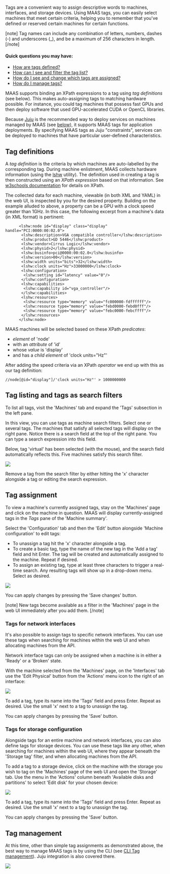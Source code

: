 <!-- deb-2-7-cli
||2.7|2.8|2.9|
|-----:|:-----:|:-----:|:-----:|
|Snap|[CLI](maas-tags-snap-2-7-cli/2886) ~ [UI](maas-tags-snap-2-7-ui/2887)|[CLI](maas-tags-snap-2-8-cli/2888) ~ [UI](maas-tags-snap-2-8-ui/2889)|[CLI](maas-tags-snap-2-9-cli/2890) ~ [UI](maas-tags-snap-2-9-ui/2891)|
|Packages|**CLI** ~ [UI](maas-tags-deb-2-7-ui/2893)|[CLI](maas-tags-deb-2-8-cli/2894) ~ [UI](maas-tags-deb-2-8-ui/2895)|[CLI](maas-tags-deb-2-9-cli/2896) ~ [UI](maas-tags-deb-2-9-ui/2897)|
 deb-2-7-cli -->

<!-- deb-2-7-ui
||2.7|2.8|2.9|
|-----:|:-----:|:-----:|:-----:|
|Snap|[CLI](maas-tags-snap-2-7-cli/2886) ~ [UI](maas-tags-snap-2-7-ui/2887)|[CLI](maas-tags-snap-2-8-cli/2888) ~ [UI](maas-tags-snap-2-8-ui/2889)|[CLI](maas-tags-snap-2-9-cli/2890) ~ [UI](maas-tags-snap-2-9-ui/2891)|
|Packages|[CLI](maas-tags-deb-2-7-cli/2892) ~ |**UI**|[CLI](maas-tags-deb-2-8-cli/2894) ~ [UI](maas-tags-deb-2-8-ui/2895)|[CLI](maas-tags-deb-2-9-cli/2896) ~ [UI](maas-tags-deb-2-9-ui/2897)|
 deb-2-7-ui -->

<!-- deb-2-8-cli
||2.7|2.8|2.9|
|-----:|:-----:|:-----:|:-----:|
|Snap|[CLI](maas-tags-snap-2-7-cli/2886) ~ [UI](maas-tags-snap-2-7-ui/2887)|[CLI](maas-tags-snap-2-8-cli/2888) ~ [UI](maas-tags-snap-2-8-ui/2889)|[CLI](maas-tags-snap-2-9-cli/2890) ~ [UI](maas-tags-snap-2-9-ui/2891)|
|Packages|[CLI](maas-tags-deb-2-7-cli/2892) ~ [UI](maas-tags-deb-2-7-ui/2893)||**CLI** ~ [UI](maas-tags-deb-2-8-ui/2895)|[CLI](maas-tags-deb-2-9-cli/2896) ~ [UI](maas-tags-deb-2-9-ui/2897)|
 deb-2-8-cli -->

<!-- deb-2-8-ui
||2.7|2.8|2.9|
|-----:|:-----:|:-----:|:-----:|
|Snap|[CLI](maas-tags-snap-2-7-cli/2886) ~ [UI](maas-tags-snap-2-7-ui/2887)|[CLI](maas-tags-snap-2-8-cli/2888) ~ [UI](maas-tags-snap-2-8-ui/2889)|[CLI](maas-tags-snap-2-9-cli/2890) ~ [UI](maas-tags-snap-2-9-ui/2891)|
|Packages|[CLI](maas-tags-deb-2-7-cli/2892) ~ [UI](maas-tags-deb-2-7-ui/2893)|[CLI](maas-tags-deb-2-8-cli/2894) ~ |**UI**|[CLI](maas-tags-deb-2-9-cli/2896) ~ [UI](maas-tags-deb-2-9-ui/2897)|
 deb-2-8-ui -->

<!-- deb-2-9-cli
||2.7|2.8|2.9|
|-----:|:-----:|:-----:|:-----:|
|Snap|[CLI](maas-tags-snap-2-7-cli/2886) ~ [UI](maas-tags-snap-2-7-ui/2887)|[CLI](maas-tags-snap-2-8-cli/2888) ~ [UI](maas-tags-snap-2-8-ui/2889)|[CLI](maas-tags-snap-2-9-cli/2890) ~ [UI](maas-tags-snap-2-9-ui/2891)|
|Packages|[CLI](maas-tags-deb-2-7-cli/2892) ~ [UI](maas-tags-deb-2-7-ui/2893)|[CLI](maas-tags-deb-2-8-cli/2894) ~ [UI](maas-tags-deb-2-8-ui/2895)||**CLI** ~ [UI](maas-tags-deb-2-9-ui/2897)|
 deb-2-9-cli -->

<!-- deb-2-9-ui
||2.7|2.8|2.9|
|-----:|:-----:|:-----:|:-----:|
|Snap|[CLI](maas-tags-snap-2-7-cli/2886) ~ [UI](maas-tags-snap-2-7-ui/2887)|[CLI](maas-tags-snap-2-8-cli/2888) ~ [UI](maas-tags-snap-2-8-ui/2889)|[CLI](maas-tags-snap-2-9-cli/2890) ~ [UI](maas-tags-snap-2-9-ui/2891)|
|Packages|[CLI](maas-tags-deb-2-7-cli/2892) ~ [UI](maas-tags-deb-2-7-ui/2893)|[CLI](maas-tags-deb-2-8-cli/2894) ~ [UI](maas-tags-deb-2-8-ui/2895)|[CLI](maas-tags-deb-2-9-cli/2896) ~ |**UI**|
 deb-2-9-ui -->

<!-- snap-2-7-cli
||2.7|2.8|2.9|
|-----:|:-----:|:-----:|:-----:|
|Snap|**CLI** ~ [UI](maas-tags-snap-2-7-ui/2887)|[CLI](maas-tags-snap-2-8-cli/2888) ~ [UI](maas-tags-snap-2-8-ui/2889)|[CLI](maas-tags-snap-2-9-cli/2890) ~ [UI](maas-tags-snap-2-9-ui/2891)|
|Packages|[CLI](maas-tags-deb-2-7-cli/2892) ~ [UI](maas-tags-deb-2-7-ui/2893)|[CLI](maas-tags-deb-2-8-cli/2894) ~ [UI](maas-tags-deb-2-8-ui/2895)|[CLI](maas-tags-deb-2-9-cli/2896) ~ [UI](maas-tags-deb-2-9-ui/2897)|
 snap-2-7-cli -->

<!-- snap-2-7-ui
||2.7|2.8|2.9|
|-----:|:-----:|:-----:|:-----:|
|Snap|[CLI](maas-tags-snap-2-7-cli/2886) ~ |**UI**|[CLI](maas-tags-snap-2-8-cli/2888) ~ [UI](maas-tags-snap-2-8-ui/2889)|[CLI](maas-tags-snap-2-9-cli/2890) ~ [UI](maas-tags-snap-2-9-ui/2891)|
|Packages|[CLI](maas-tags-deb-2-7-cli/2892) ~ [UI](maas-tags-deb-2-7-ui/2893)|[CLI](maas-tags-deb-2-8-cli/2894) ~ [UI](maas-tags-deb-2-8-ui/2895)|[CLI](maas-tags-deb-2-9-cli/2896) ~ [UI](maas-tags-deb-2-9-ui/2897)|
 snap-2-7-ui -->

<!-- snap-2-8-cli
||2.7|2.8|2.9|
|-----:|:-----:|:-----:|:-----:|
|Snap|[CLI](maas-tags-snap-2-7-cli/2886) ~ [UI](maas-tags-snap-2-7-ui/2887)||**CLI** ~ [UI](maas-tags-snap-2-8-ui/2889)|[CLI](maas-tags-snap-2-9-cli/2890) ~ [UI](maas-tags-snap-2-9-ui/2891)|
|Packages|[CLI](maas-tags-deb-2-7-cli/2892) ~ [UI](maas-tags-deb-2-7-ui/2893)|[CLI](maas-tags-deb-2-8-cli/2894) ~ [UI](maas-tags-deb-2-8-ui/2895)|[CLI](maas-tags-deb-2-9-cli/2896) ~ [UI](maas-tags-deb-2-9-ui/2897)|
 snap-2-8-cli -->

<!-- snap-2-8-ui
||2.7|2.8|2.9|
|-----:|:-----:|:-----:|:-----:|
|Snap|[CLI](maas-tags-snap-2-7-cli/2886) ~ [UI](maas-tags-snap-2-7-ui/2887)|[CLI](maas-tags-snap-2-8-cli/2888) ~ |**UI**|[CLI](maas-tags-snap-2-9-cli/2890) ~ [UI](maas-tags-snap-2-9-ui/2891)|
|Packages|[CLI](maas-tags-deb-2-7-cli/2892) ~ [UI](maas-tags-deb-2-7-ui/2893)|[CLI](maas-tags-deb-2-8-cli/2894) ~ [UI](maas-tags-deb-2-8-ui/2895)|[CLI](maas-tags-deb-2-9-cli/2896) ~ [UI](maas-tags-deb-2-9-ui/2897)|
 snap-2-8-ui -->

<!-- snap-2-9-cli
||2.7|2.8|2.9|
|-----:|:-----:|:-----:|:-----:|
|Snap|[CLI](maas-tags-snap-2-7-cli/2886) ~ [UI](maas-tags-snap-2-7-ui/2887)|[CLI](maas-tags-snap-2-8-cli/2888) ~ [UI](maas-tags-snap-2-8-ui/2889)||**CLI** ~ [UI](maas-tags-snap-2-9-ui/2891)|
|Packages|[CLI](maas-tags-deb-2-7-cli/2892) ~ [UI](maas-tags-deb-2-7-ui/2893)|[CLI](maas-tags-deb-2-8-cli/2894) ~ [UI](maas-tags-deb-2-8-ui/2895)|[CLI](maas-tags-deb-2-9-cli/2896) ~ [UI](maas-tags-deb-2-9-ui/2897)|
 snap-2-9-cli -->

<!-- snap-2-9-ui
||2.7|2.8|2.9|
|-----:|:-----:|:-----:|:-----:|
|Snap|[CLI](maas-tags-snap-2-7-cli/2886) ~ [UI](maas-tags-snap-2-7-ui/2887)|[CLI](maas-tags-snap-2-8-cli/2888) ~ [UI](maas-tags-snap-2-8-ui/2889)|[CLI](maas-tags-snap-2-9-cli/2890) ~ |**UI**|
|Packages|[CLI](maas-tags-deb-2-7-cli/2892) ~ [UI](maas-tags-deb-2-7-ui/2893)|[CLI](maas-tags-deb-2-8-cli/2894) ~ [UI](maas-tags-deb-2-8-ui/2895)|[CLI](maas-tags-deb-2-9-cli/2896) ~ [UI](maas-tags-deb-2-9-ui/2897)|
 snap-2-9-ui -->

Tags are a convenient way to assign descriptive words to machines, interfaces, and storage devices. Using MAAS tags, you can easily select machines that meet certain criteria, helping you to remember that you've defined or reserved certain machines for certain functions. 

[note]
 Tag names can include any combination of letters, numbers, dashes (-) and underscores (_), and be a maximum of 256 characters in length.
[/note]

#### Quick questions you may have:

* [How are tags defined?](/t/maas-tags/834#heading--tag-definitions)
* [How can I see and filter the tag list?](/t/maas-tags/834#heading--tag-listing-and-tags-as-search-filters)
* [How do I see and change which tags are assigned?](/t/maas-tags/834#heading--tag-assignment)
* [How do I manage tags?](/t/maas-tags/834#heading--tag-management)

MAAS supports binding an XPath expressions to a tag using *tag definitions* (see below). This makes auto-assigning tags to matching hardware possible. For instance, you could tag machines that possess fast GPUs and then deploy software that used GPU-accelerated CUDA or OpenCL libraries.

Because [Juju](https://jujucharms.com/docs/stable/about-juju.html) is the recommended way to deploy services on machines managed by MAAS (see [below](#heading--tag-management)), it supports MAAS tags for application deployments. By specifying MAAS tags as Juju "constraints", services can be deployed to machines that have particular user-defined characteristics.

<h2 id="heading--tag-definitions">Tag definitions</h2>

A *tag definition* is the criteria by which machines are auto-labelled by the corresponding tag. During machine enlistment, MAAS collects hardware information (using the [lshw](http://ezix.org/project/wiki/HardwareLiSter) utility). The definition used in creating a tag is then constructed using an *XPath expression* based on that information. See [w3schools documentation](https://www.w3schools.com/xml/xpath_intro.asp) for details on XPath.

The collected data for each machine, viewable (in both XML and YAML) in the web UI, is inspected by you for the desired property. Building on the example alluded to above, a property can be a GPU with a clock speed greater than 1GHz. In this case, the following excerpt from a machine's data (in XML format) is pertinent:

``` nohighlight
      <lshw:node id="display" class="display" handle="PCI:0000:00:02.0">
       <lshw:description>VGA compatible controller</lshw:description>
       <lshw:product>GD 5446</lshw:product>
       <lshw:vendor>Cirrus Logic</lshw:vendor>
       <lshw:physid>2</lshw:physid>
       <lshw:businfo>pci@0000:00:02.0</lshw:businfo>
       <lshw:version>00</lshw:version>
       <lshw:width units="bits">32</lshw:width>
       <lshw:clock units="Hz">33000000</lshw:clock>
       <lshw:configuration>
        <lshw:setting id="latency" value="0"/>
       </lshw:configuration>
       <lshw:capabilities>
        <lshw:capability id="vga_controller"/>
       </lshw:capabilities>
       <lshw:resources>
        <lshw:resource type="memory" value="fc000000-fdffffff"/>
        <lshw:resource type="memory" value="febd0000-febd0fff"/>
        <lshw:resource type="memory" value="febc0000-febcffff"/>
       </lshw:resources>
      </lshw:node>
```

MAAS machines will be selected based on these XPath *predicates*:

-   *element* of 'node'
-   with an *attribute* of 'id'
-   whose *value* is 'display'
-   and has a *child element* of 'clock units="Hz"'

After adding the speed criteria via an XPath *operator* we end up with this as our tag definition:

``` nohighlight
//node[@id="display"]/'clock units="Hz"' > 1000000000
```

<h2 id="heading--tag-listing-and-tags-as-search-filters">Tag listing and tags as search filters</h2>

To list all tags, visit the 'Machines' tab and expand the 'Tags' subsection in the left pane.

In this view, you can use tags as machine search filters. Select one or several tags. The machines that satisfy all selected tags will display on the right pane. Notice there is a search field at the top of the right pane. You can type a search expression into this field.

Below, tag 'virtual' has been selected (with the mouse), and the search field automatically reflects this. Five machines satisfy this search filter.

<a href="https://assets.ubuntu.com/v1/69aa9997-nodes-tags__2.6-tags-filter.png" target = "_blank"><img src="https://assets.ubuntu.com/v1/69aa9997-nodes-tags__2.6-tags-filter.png"></a>

Remove a tag from the search filter by either hitting the 'x' character alongside a tag or editing the search expression.

<h2 id="heading--tag-assignment">Tag assignment</h2>

To view a machine's currently assigned tags, stay on the 'Machines' page and click on the machine in question. MAAS will display currently-assigned tags in the *Tags* pane of the 'Machine summary'.

Select the 'Configuration' tab and then the 'Edit' button alongside 'Machine configuration' to edit tags:

-   To unassign a tag hit the 'x' character alongside a tag.
-   To create a basic tag, type the name of the new tag in the 'Add a tag' field and hit Enter. The tag will be created and automatically assigned to the machine. Repeat if desired.
-   To assign an existing tag, type at least three characters to trigger a real-time search. Any resulting tags will show up in a drop-down menu. Select as desired.

<a href="https://assets.ubuntu.com/v1/250050ee-nodes-tags__2.6-tags-add-remove.png" target = "_blank"><img src="https://assets.ubuntu.com/v1/250050ee-nodes-tags__2.6-tags-add-remove.png"></a>

You can apply changes by pressing the 'Save changes' button.

[note]
New tags become available as a filter in the 'Machines' page in the web UI immediately after you add them.
[/note]

<h3 id="heading--tags-for-network-interfaces">Tags for network interfaces</h3>

It's also possible to assign tags to specific network interfaces. You can use these tags when searching for machines within the web UI and when allocating machines from the API.

Network interface tags can only be assigned when a machine is in either a 'Ready' or a 'Broken' state.

With the machine selected from the 'Machines' page, on the 'Interfaces' tab use the 'Edit Physical' button from the 'Actions' menu icon to the right of an interface:

<a href="https://assets.ubuntu.com/v1/dd9cf996-nodes-tags__2.6-tag-net-interfaces.png" target = "_blank"><img src="https://assets.ubuntu.com/v1/dd9cf996-nodes-tags__2.6-tag-net-interfaces.png"></a>

To add a tag, type its name into the 'Tags' field and press Enter. Repeat as desired. Use the small 'x' next to a tag to unassign the tag.

You can apply changes by pressing the 'Save' button.

<h3 id="heading--tags-for-storage-configuration">Tags for storage configuration</h3>

Alongside tags for an entire machine and network interfaces, you can also define tags for storage devices. You can use these tags like any other, when searching for machines within the web UI, where they appear beneath the 'Storage tag' filter, and when allocating machines from the API.

To add a tag to a storage device, click on the machine with the storage you wish to tag on the 'Machines' page of the web UI and open the 'Storage' tab. Use the menu in the 'Actions' column beneath 'Available disks and partitions' to select 'Edit disk' for your chosen device:

<a href="https://assets.ubuntu.com/v1/43dd9f9d-nodes-tags__2.6-tag-storage.png" target = "_blank"><img src="https://assets.ubuntu.com/v1/43dd9f9d-nodes-tags__2.6-tag-storage.png"></a>

To add a tag, type its name into the 'Tags' field and press Enter. Repeat as desired. Use the small 'x' next to a tag to unassign the tag.

You can apply changes by pressing the 'Save' button.

<h2 id="heading--tag-management">Tag management</h2>

At this time, other than simple tag assignments as demonstrated above, the best way to manage MAAS tags is by using the CLI (see [CLI Tag management](/t/cli-tag-management/801)). Juju integration is also covered there.

<a href="https://assets.ubuntu.com/v1/fff81a99-nodes-tags__2.6-tag-multiple.png" target = "_blank"><img src="https://assets.ubuntu.com/v1/fff81a99-nodes-tags__2.6-tag-multiple.png"></a>

<!-- LINKS -->